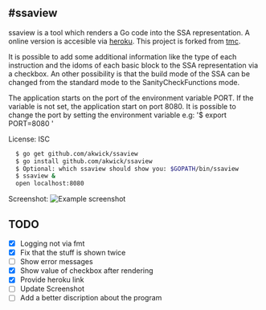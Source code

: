 #ssaview
-------

ssaview is a tool which renders a Go code into the SSA representation.
A online version is accesible via [heroku](https://powerful-earth-92559.herokuapp.com).
This project is forked from [tmc](https://github.com/tmc/ssaview).

It is possible to add some additional information like the type of each instruction and the idoms of each basic block to the SSA representation via a checkbox.
An other possibility is that the build mode of the SSA can be changed from the standard mode to the SanityCheckFunctions mode.

The application starts on the port of the environment variable PORT.
If the variable is not set, the application start on port 8080.
It is possible to change the port by setting the environment variable e.g:
'$ export PORT=8080 '

License: ISC

```sh
  $ go get github.com/akwick/ssaview
  $ go install github.com/akwick/ssaview
  $ Optional: which ssaview should show you: $GOPATH/bin/ssaview
  $ ssaview &
  open localhost:8080
```

Screenshot:
![Example screenshot](https://github.com/akwick/ssaview/raw/master/.preview.png)

## TODO

- [x] Logging not via fmt
- [x] Fix that the stuff is shown twice
- [ ] Show error messages
- [x] Show value of checkbox after rendering
- [x] Provide heroku link
- [ ] Update Screenshot
- [ ] Add a better discription about the program

